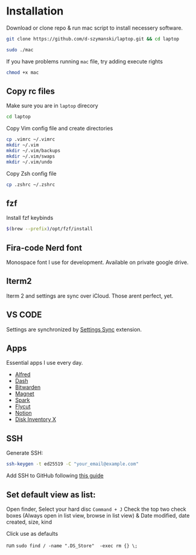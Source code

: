# Installation

Download or clone repo & run mac script to install necessery software.

```bash
git clone https://github.com/d-szymanski/laptop.git && cd laptop

sudo ./mac
```

If you have problems running `mac` file, try adding execute rights

```bash
chmod +x mac
```

## Copy rc files

Make sure you are in `laptop` direcory

```bash
cd laptop
```

Copy Vim config file and create directories

```bash
cp .vimrc ~/.vimrc
mkdir ~/.vim
mkdir ~/.vim/backups
mkdir ~/.vim/swaps
mkdir ~/.vim/undo
```

Copy Zsh config file

```bash
cp .zshrc ~/.zshrc
```

## fzf

Install fzf keybinds

```bash
$(brew --prefix)/opt/fzf/install
```

## Fira-code Nerd font

Monospace font I use for development. Available on private google drive.

## Iterm2

Iterm 2 and settings are sync over iCloud. Those arent perfect, yet.

## VS CODE 

Settings are synchronized by [Settings Sync](https://marketplace.visualstudio.com/items?itemName=Shan.code-settings-sync) extension.

## Apps

Essential apps I use every day.

- [Alfred](https://www.alfredapp.com/)
- [Dash](https://blog.kapeli.com/dash-4)
- [Bitwarden](https://bitwarden.com/download/)
- [Magnet](https://apps.apple.com/us/app/magnet/id441258766)
- [Spark](https://apps.apple.com/us/app/spark-email-app-by-readdle/id1176895641)
- [Flycut](https://apps.apple.com/pl/app/flycut-clipboard-manager/id442160987?mt=12)
- [Notion](https://www.notion.so/desktop)
- [Disk Inventory X](http://www.derlien.com/downloads/index.html)

## SSH

Generate SSH:

```bash
ssh-keygen -t ed25519 -C "your_email@example.com"
```

Add SSH to GitHub following [this guide](https://docs.github.com/en/github/authenticating-to-github/connecting-to-github-with-ssh/adding-a-new-ssh-key-to-your-github-account)


## Set default view as list:

Open finder, Select your hard disc
`Command + J`
Check the top two check boxes (Always open in list view, browse in list view) & Date modified, date created, size, kind 

Click use as defaults

run `sudo find / -name ".DS_Store"  -exec rm {} \;`